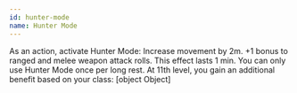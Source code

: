 ```yaml
---
id: hunter-mode
name: Hunter Mode
---
```

As an action, activate Hunter Mode: Increase movement by 2m. +1 bonus to ranged and melee weapon attack rolls. This effect lasts 1 min. You can only use Hunter Mode once per long rest.
At 11th level, you gain an additional benefit based on your class:
[object Object]